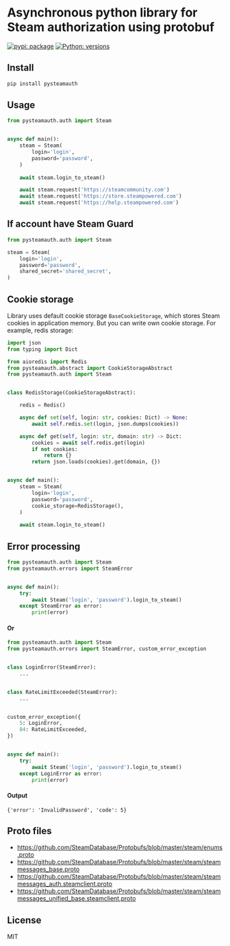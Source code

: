 # Asynchronous python library for Steam authorization using protobuf

[![pypi: package](https://img.shields.io/badge/pypi-1.1.1-blue)](https://pypi.org/project/pysteamauth/)
[![Python: versions](
https://img.shields.io/badge/python-3.9%20%7C%203.10%20%7C%203.11%20%7C%203.12-blue)]()


## Install

```bash
pip install pysteamauth
```


## Usage

```python
from pysteamauth.auth import Steam


async def main():
    steam = Steam(
        login='login', 
        password='password',
    )
    
    await steam.login_to_steam()

    await steam.request('https://steamcommunity.com')
    await steam.request('https://store.steampowered.com')
    await steam.request('https://help.steampowered.com')
```

## If account have Steam Guard

```python
from pysteamauth.auth import Steam

steam = Steam(
    login='login',
    password='password',
    shared_secret='shared_secret',
)
```

## Cookie storage

Library uses default cookie storage `BaseCookieStorage`, which stores Steam cookies in application memory.
But you can write own cookie storage. For example, redis storage:

```python
import json
from typing import Dict

from aioredis import Redis
from pysteamauth.abstract import CookieStorageAbstract
from pysteamauth.auth import Steam


class RedisStorage(CookieStorageAbstract):

    redis = Redis()

    async def set(self, login: str, cookies: Dict) -> None:
        await self.redis.set(login, json.dumps(cookies))

    async def get(self, login: str, domain: str) -> Dict:
        cookies = await self.redis.get(login)
        if not cookies:
            return {}
        return json.loads(cookies).get(domain, {})


async def main():
    steam = Steam(
        login='login',
        password='password',
        cookie_storage=RedisStorage(),
    )
    
    await steam.login_to_steam()
```

## Error processing

```python
from pysteamauth.auth import Steam
from pysteamauth.errors import SteamError


async def main():
    try:
        await Steam('login', 'password').login_to_steam()
    except SteamError as error:
        print(error)
```

#### Or

```python
from pysteamauth.auth import Steam
from pysteamauth.errors import SteamError, custom_error_exception


class LoginError(SteamError):
    ...


class RateLimitExceeded(SteamError):
    ...


custom_error_exception({
    5: LoginError,
    84: RateLimitExceeded,
})


async def main():
    try:
        await Steam('login', 'password').login_to_steam()
    except LoginError as error:
        print(error)
```

#### Output
`{'error': 'InvalidPassword', 'code': 5}`

## Proto files

- https://github.com/SteamDatabase/Protobufs/blob/master/steam/enums.proto
- https://github.com/SteamDatabase/Protobufs/blob/master/steam/steammessages_base.proto
- https://github.com/SteamDatabase/Protobufs/blob/master/steam/steammessages_auth.steamclient.proto
- https://github.com/SteamDatabase/Protobufs/blob/master/steam/steammessages_unified_base.steamclient.proto

## License

MIT